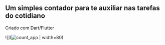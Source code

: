 ## Um simples contador para te auxiliar nas tarefas do cotidiano 

Criado com Dart/Flutter

![](![count_app](https://user-images.githubusercontent.com/54651622/183328632-5fe682f1-5d6b-44d9-b4ca-d66f7eebece1.jpg)
 | width=80)
